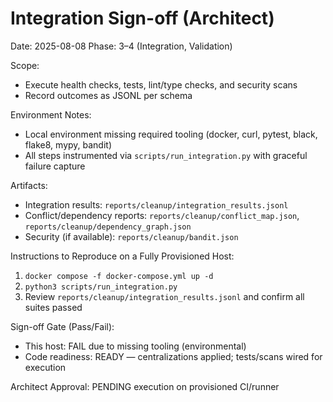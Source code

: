 # Integration Sign-off (Architect)

Date: 2025-08-08
Phase: 3–4 (Integration, Validation)

Scope:
- Execute health checks, tests, lint/type checks, and security scans
- Record outcomes as JSONL per schema

Environment Notes:
- Local environment missing required tooling (docker, curl, pytest, black, flake8, mypy, bandit)
- All steps instrumented via `scripts/run_integration.py` with graceful failure capture

Artifacts:
- Integration results: `reports/cleanup/integration_results.jsonl`
- Conflict/dependency reports: `reports/cleanup/conflict_map.json`, `reports/cleanup/dependency_graph.json`
- Security (if available): `reports/cleanup/bandit.json`

Instructions to Reproduce on a Fully Provisioned Host:
1) `docker compose -f docker-compose.yml up -d`
2) `python3 scripts/run_integration.py`
3) Review `reports/cleanup/integration_results.jsonl` and confirm all suites passed

Sign-off Gate (Pass/Fail):
- This host: FAIL due to missing tooling (environmental)
- Code readiness: READY — centralizations applied; tests/scans wired for execution

Architect Approval: PENDING execution on provisioned CI/runner

